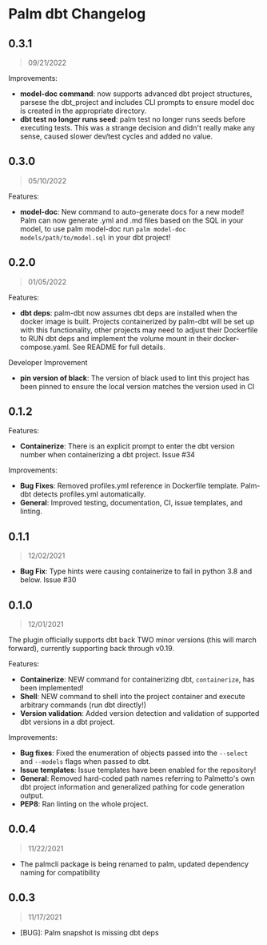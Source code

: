 # Palm dbt Changelog

## 0.3.1

> 09/21/2022

Improvements:
- **model-doc command**: now supports advanced dbt project structures, parsese
the dbt_project and includes CLI prompts to ensure model doc is created in the
appropriate directory.
- **dbt test no longer runs seed**: palm test no longer runs seeds before 
executing tests. This was a strange decision and didn't really make any sense,
caused slower dev/test cycles and added no value.

## 0.3.0

> 05/10/2022

Features:
- **model-doc**: New command to auto-generate docs for a new model!
Palm can now generate .yml and .md files based on the SQL in your model,
to use palm model-doc run `palm model-doc models/path/to/model.sql` in your
dbt project!

## 0.2.0

> 01/05/2022

Features:
- **dbt deps**: palm-dbt now assumes dbt deps are installed when the docker image is built.
Projects containerized by palm-dbt will be set up with this functionality, other projects
may need to adjust their Dockerfile to RUN dbt deps and implement the volume mount
in their docker-compose.yaml. See README for full details.

Developer Improvement
- **pin version of black**: The version of black used to lint this project has been
pinned to ensure the local version matches the version used in CI

## 0.1.2
Features:
- **Containerize**: There is an explicit prompt to enter the dbt version number when containerizing a dbt project. Issue #34

Improvements:
- **Bug Fixes**: Removed profiles.yml reference in Dockerfile template. Palm-dbt detects profiles.yml automatically. 
- **General**: Improved testing, documentation, CI, issue templates, and linting.


## 0.1.1

> 12/02/2021

- **Bug Fix**: Type hints were causing containerize to fail in python 3.8 and below. Issue #30
## 0.1.0

> 12/01/2021

The plugin officially supports dbt back TWO minor versions (this will march forward), currently supporting back through v0.19.

Features:
- **Containerize**: NEW command for containerizing dbt, `containerize`, has been implemented!
- **Shell**: NEW command to shell into the project container and execute arbitrary commands (run dbt directly!)
- **Version validation**: Added version detection and validation of supported dbt versions in a dbt project.

Improvements:
- **Bug fixes**: Fixed the enumeration of objects passed into the `--select` and `--models` flags when passed to dbt.
- **Issue templates**: Issue templates have been enabled for the repository!
- **General**: Removed hard-coded path names referring to Palmetto's own dbt project information and generalized pathing for code generation output.
- **PEP8**: Ran linting on the whole project.


## 0.0.4

> 11/22/2021

- The palmcli package is being renamed to palm, updated dependency naming for
compatibility

## 0.0.3

> 11/17/2021

- [BUG]: Palm snapshot is missing dbt deps
